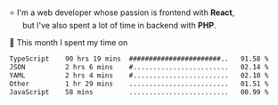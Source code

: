 ⭐ I'm a web developer whose passion is frontend with <b>React</b>,<br/>
&nbsp; &nbsp; &nbsp; but I've also spent a lot of time in backend with <b>PHP</b>.

📅 This month I spent my time on

<!--START_SECTION:waka-->

```txt
TypeScript    90 hrs 19 mins  #######################..   91.58 %
JSON          2 hrs 6 mins    #........................   02.14 %
YAML          2 hrs 4 mins    #........................   02.10 %
Other         1 hr 29 mins    .........................   01.51 %
JavaScript    58 mins         .........................   00.99 %
```

<!--END_SECTION:waka-->
